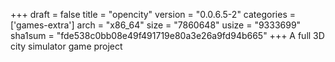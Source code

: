 +++
draft = false
title = "opencity"
version = "0.0.6.5-2"
categories = ['games-extra']
arch = "x86_64"
size = "7860648"
usize = "9333699"
sha1sum = "fde538c0bb08e49f491719e80a3e26a9fd94b665"
+++
A full 3D city simulator game project